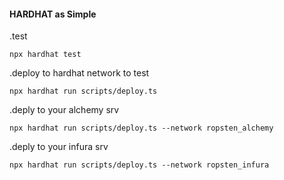 #### HARDHAT as Simple

.test
```
npx hardhat test

```
.deploy to hardhat network to test 
```
npx hardhat run scripts/deploy.ts

```

.deply to your alchemy srv
```
npx hardhat run scripts/deploy.ts --network ropsten_alchemy

```

.deply to your infura srv
```
npx hardhat run scripts/deploy.ts --network ropsten_infura

```
